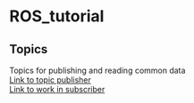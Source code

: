 # ROS_tutorial
## Topics
Topics for publishing and reading common data <br>
[Link to topic publisher](topic_test_publisher.py)<br>
[Link to work in subscriber](topic_test_subscriber.py) <br>
